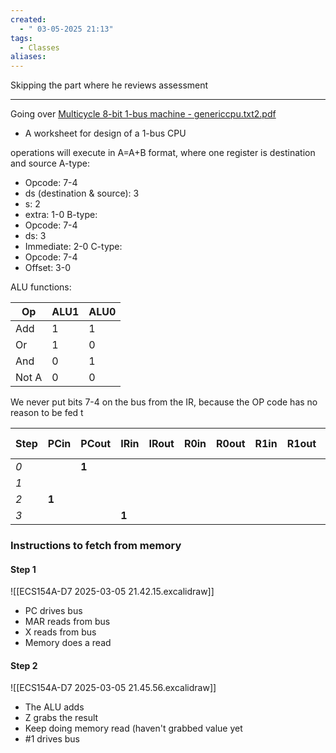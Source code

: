 ```yaml
---
created:
  - " 03-05-2025 21:13"
tags:
  - Classes
aliases:
---
```



Skipping the part where he reviews assessment

---

Going over [Multicycle 8-bit 1-bus machine - genericcpu.txt2.pdf](https://canvas.ucdavis.edu/courses/966323)
- A worksheet for design of a 1-bus CPU

operations will execute in A=A+B format, where one register is destination and source
A-type:
- Opcode: 7-4
- ds (destination & source): 3
- s: 2
- extra: 1-0
B-type:
- Opcode: 7-4
- ds: 3
- Immediate: 2-0
C-type:
- Opcode: 7-4
- Offset: 3-0

ALU functions:

| Op    | ALU1 | ALU0 |
| ----- | ---- | ---- |
| Add   | 1    | 1    |
| Or    | 1    | 0    |
| And   | 0    | 1    |
| Not A | 0    | 0    |

We never put bits 7-4 on the bus from the IR, because the OP code has no reason to be fed t


| Step | PCin  | PCout | IRin  | IRout | R0in | R0out | R1in | R1out | MDRin | MDRout | Zin   | Zout  | MARin | Xin   | # 1 out | ALU0  | ALU1  | Mread | Mwrite | Bus   | Offset |
| ---- | ----- | ----- | ----- | ----- | ---- | ----- | ---- | ----- | ----- | ------ | ----- | ----- | ----- | ----- | ------- | ----- | ----- | ----- | ------ | ----- | ------ |
| *0*  |       | **1** |       |       |      |       |      |       |       |        |       |       | **1** | **1** |         |       |       | **1** |        |       |        |
| *1*  |       |       |       |       |      |       |      |       |       |        | **1** |       |       |       | **1**   | **1** | **1** | **1** |        | **1** |        |
| *2*  | **1** |       |       |       |      |       |      |       |       |        |       | **1** |       |       |         |       |       | **1** |        |       |        |
| *3*  |       |       | **1** |       |      |       |      |       |       | **1**  |       |       |       |       |         |       |       |       |        |       |        |

### Instructions to fetch from memory
#### Step 1
![[ECS154A-D7 2025-03-05 21.42.15.excalidraw]]
- PC drives bus
- MAR reads from bus
- X reads from bus
- Memory does a read
#### Step 2
![[ECS154A-D7 2025-03-05 21.45.56.excalidraw]]
- The ALU adds
- Z grabs the result
- Keep doing memory read (haven't grabbed value yet
- \#1 drives bus



